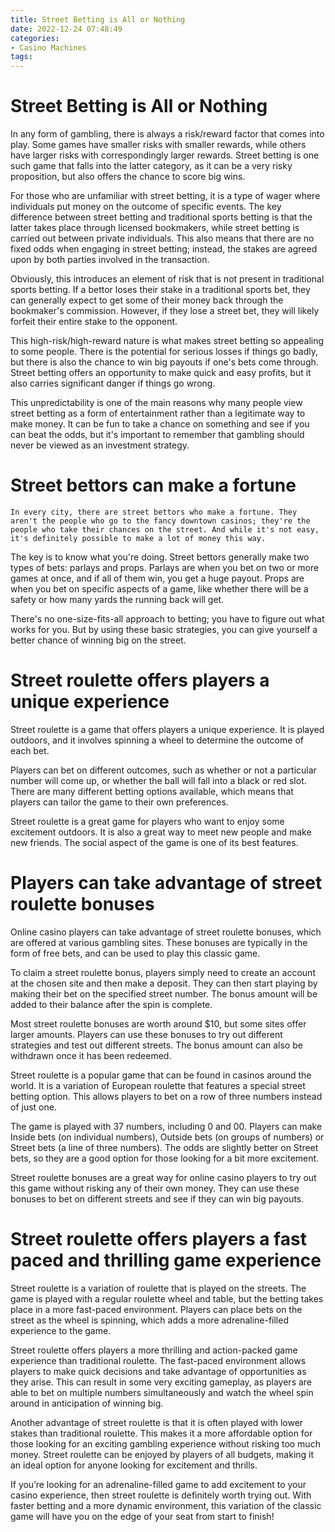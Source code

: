 ```yaml
---
title: Street Betting is All or Nothing
date: 2022-12-24 07:48:49
categories:
- Casino Machines
tags:
---
```



#  Street Betting is All or Nothing

In any form of gambling, there is always a risk/reward factor that comes into play. Some games have smaller risks with smaller rewards, while others have larger risks with correspondingly larger rewards. Street betting is one such game that falls into the latter category, as it can be a very risky proposition, but also offers the chance to score big wins.

For those who are unfamiliar with street betting, it is a type of wager where individuals put money on the outcome of specific events. The key difference between street betting and traditional sports betting is that the latter takes place through licensed bookmakers, while street betting is carried out between private individuals. This also means that there are no fixed odds when engaging in street betting; instead, the stakes are agreed upon by both parties involved in the transaction.

 Obviously, this introduces an element of risk that is not present in traditional sports betting. If a bettor loses their stake in a traditional sports bet, they can generally expect to get some of their money back through the bookmaker's commission. However, if they lose a street bet, they will likely forfeit their entire stake to the opponent.

This high-risk/high-reward nature is what makes street betting so appealing to some people. There is the potential for serious losses if things go badly, but there is also the chance to win big payouts if one's bets come through. Street betting offers an opportunity to make quick and easy profits, but it also carries significant danger if things go wrong.

This unpredictability is one of the main reasons why many people view street betting as a form of entertainment rather than a legitimate way to make money. It can be fun to take a chance on something and see if you can beat the odds, but it's important to remember that gambling should never be viewed as an investment strategy.

#  Street bettors can make a fortune

 	In every city, there are street bettors who make a fortune. They aren't the people who go to the fancy downtown casinos; they're the people who take their chances on the street. And while it's not easy, it's definitely possible to make a lot of money this way.

The key is to know what you're doing. Street bettors generally make two types of bets: parlays and props. Parlays are when you bet on two or more games at once, and if all of them win, you get a huge payout. Props are when you bet on specific aspects of a game, like whether there will be a safety or how many yards the running back will get.

There's no one-size-fits-all approach to betting; you have to figure out what works for you. But by using these basic strategies, you can give yourself a better chance of winning big on the street.

#  Street roulette offers players a unique experience

Street roulette is a game that offers players a unique experience. It is played outdoors, and it involves spinning a wheel to determine the outcome of each bet.

Players can bet on different outcomes, such as whether or not a particular number will come up, or whether the ball will fall into a black or red slot. There are many different betting options available, which means that players can tailor the game to their own preferences.

Street roulette is a great game for players who want to enjoy some excitement outdoors. It is also a great way to meet new people and make new friends. The social aspect of the game is one of its best features.

#  Players can take advantage of street roulette bonuses

Online casino players can take advantage of street roulette bonuses, which are offered at various gambling sites. These bonuses are typically in the form of free bets, and can be used to play this classic game.

To claim a street roulette bonus, players simply need to create an account at the chosen site and then make a deposit. They can then start playing by making their bet on the specified street number. The bonus amount will be added to their balance after the spin is complete.

Most street roulette bonuses are worth around $10, but some sites offer larger amounts. Players can use these bonuses to try out different strategies and test out different streets. The bonus amount can also be withdrawn once it has been redeemed.

Street roulette is a popular game that can be found in casinos around the world. It is a variation of European roulette that features a special street betting option. This allows players to bet on a row of three numbers instead of just one.

The game is played with 37 numbers, including 0 and 00. Players can make Inside bets (on individual numbers), Outside bets (on groups of numbers) or Street bets (a line of three numbers). The odds are slightly better on Street bets, so they are a good option for those looking for a bit more excitement.

Street roulette bonuses are a great way for online casino players to try out this game without risking any of their own money. They can use these bonuses to bet on different streets and see if they can win big payouts.

#  Street roulette offers players a fast paced and thrilling game experience

Street roulette is a variation of roulette that is played on the streets. The game is played with a regular roulette wheel and table, but the betting takes place in a more fast-paced environment. Players can place bets on the street as the wheel is spinning, which adds a more adrenaline-filled experience to the game.

Street roulette offers players a more thrilling and action-packed game experience than traditional roulette. The fast-paced environment allows players to make quick decisions and take advantage of opportunities as they arise. This can result in some very exciting gameplay, as players are able to bet on multiple numbers simultaneously and watch the wheel spin around in anticipation of winning big.

Another advantage of street roulette is that it is often played with lower stakes than traditional roulette. This makes it a more affordable option for those looking for an exciting gambling experience without risking too much money. Street roulette can be enjoyed by players of all budgets, making it an ideal option for anyone looking for excitement and thrills.

If you’re looking for an adrenaline-filled game to add excitement to your casino experience, then street roulette is definitely worth trying out. With faster betting and a more dynamic environment, this variation of the classic game will have you on the edge of your seat from start to finish!